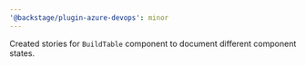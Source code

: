 ```yaml
---
'@backstage/plugin-azure-devops': minor
---
```


Created stories for `BuildTable` component to document different component states.
